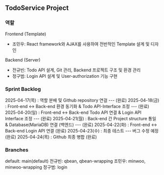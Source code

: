 ## TodoService Project

### 역할

Frontend (Template)
- 조민우: React framework와 AJAX를 사용하여 전반적인 Template 설계 및 디자인

Backend (Server)
- 전규빈: Todo API 설계, Git 관리, Backend 프로젝트 구조 및 환경 관리
- 정구범: Login API 설계 및 User-authorization 기능 구현

### Sprint Backlog

2025-04-17(목) :  역할 분배 및 Github repository 연걸 --- (완료)
2025-04-18(금) :  Front-end <-> Back-end 환경 동기화 & Todo API-Interface 조정 --- (완료)
2025-04-20(일) :  Front-end <-> Back-end Todo API 연결 & Login API Interface 조정 --- (완료)
2025-04-21(월) :  Back-end 간 Project structure 통일 & Database(MariaDB) 연결 (백엔드) --- (완료)
2025-04-22(화) :  Front-end <-> Back-end Login API 연결 (완료)
2025-04-23(수) :  최종 테스트 --- 버그 수정 예정 (완료)
2025-04-24(목) :  Github 최종 병합 (완료)     

### Branches

default: main(default)
전규빈: qbean, qbean-wrapping
조민우: minwoo, minwoo-wrapping
정구범: login
